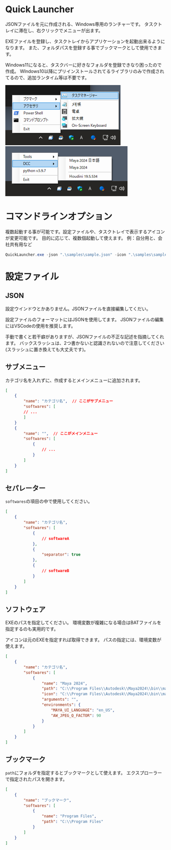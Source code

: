 # Quick Launcher

JSONファイルを元に作成される、Windows専用のランチャーです。
タスクトレイに滞在し、右クリックでメニューが出ます。

EXEファイルを登録し、タスクトレイからアプリケーションを起動出来るようになります。
また、フォルダパスを登録する事でブックマークとして使用できます。

Windows11になると、タスクバーに好きなフォルダを登録できなり困ったので作成。
WIndows10以降にプリインストールされてるライブラリのみで作成されてるので、追加ランタイム等は不要です。

<img src="./docs/tasktray_sampleA.png">
<img src="./docs/tasktray_sampleB.png">


# コマンドラインオプション

複数起動する事が可能です。設定ファイルや、タスクトレイで表示するアイコンが変更可能です。
目的に応じて、複数個起動して使えます。 例：自分用と、会社共有用など

```powershell
QuickLauncher.exe -json ".\samples\sample.json" -icon ".\samples\sample.ico"
```


# 設定ファイル

## JSON

設定ウインドウとかありません。JSONファイルを直接編集してくだい。

設定ファイルのフォーマットにはJSONを使用してます。
JSONファイルの編集にはVSCodeの使用を推奨します。

手動で書くと若干癖がありますが、JSONファイルの不正な記述を指摘してくれます。
バックスラッシュは、2つ書かないと認識されないので注意してください(スラッシュに置き換えても大丈夫です)。

## サブメニュー

カテゴリ名を入れずに、作成するとメインメニューに追加されます。

```json
[
    {
        "name": "カテゴリ名",  // ここがサブメニュー
        "softwares": [
        // ...
        ]
    }
    {
        "name": "",  // ここがメインメニュー
        "softwares": [
            {
                // ...
            }
        ]
    }
]
```

## セパレーター

`softwares`の項目の中で使用してください。

```json
[
    {
        "name": "カテゴリ名",
        "softwares": [
            {
                // softwareA
            },
            {
                "separator": true
            },
            {
                // softwareB
            }
        ]
    }
]
```

## ソフトウェア

EXEのパスを指定してください。
環境変数が複雑になる場合はBATファイルを指定するのも実用的です。

アイコンは元のEXEを指定すれば取得できます。
パスの指定には、環境変数が使えます。

```json
[
    {
        "name": "カテゴリ名",
        "softwares": [
            {
                "name": "Maya 2024",
                "path": "C:\\Program Files\\Autodesk\\Maya2024\\bin\\maya.exe",
                "icon": "C:\\Program Files\\Autodesk\\Maya2024\\bin\\maya.exe",
                "arguments": "",
                "environments": {
                    "MAYA_UI_LANGUAGE": "en_US",
                    "AW_JPEG_Q_FACTOR": 90
                }
            }
        ]
    }
]
```

## ブックマーク

`path`にフォルダを指定するとブックマークとして使えます。
エクスプローラーで指定されたパスを開きます。

```json
[
    {
        "name": "ブックマーク",
        "softwares": [
            {
                "name": "Program Files",
                "path": "C:\\Program Files"
            }
        ]
    }
]
```
